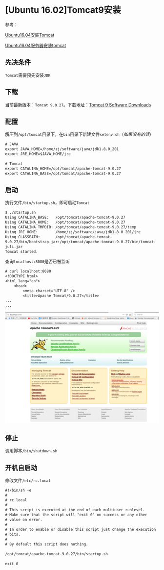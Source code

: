 
# [Ubuntu 16.02]Tomcat9安装

参考：

[Ubuntu16.04安装Tomcat](https://blog.csdn.net/ItJavawfc/article/details/87370956)

[Ubuntu16.04服务器安装tomcat](https://blog.csdn.net/Shezzer/article/details/84074133)

## 先决条件

`Tomcat`需要预先安装`JDK`

## 下载

当前最新版本：`Tomcat 9.0.27`。下载地址：[Tomcat 9 Software Downloads](https://tomcat.apache.org/download-90.cgi)

## 配置

解压到`/opt/tomcat`目录下，在`bin`目录下新建文件`setenv.sh`（*如果没有的话*）

```
# JAVA
export JAVA_HOME=/home/zj/software/java/jdk1.8.0_201
export JRE_HOME=$JAVA_HOME/jre

# Tomcat
export CATALINA_HOME=/opt/tomcat/apache-tomcat-9.0.27
export CATALINA_BASE=/opt/tomcat/apache-tomcat-9.0.27
```

## 启动

执行文件`/bin/startup.sh`，即可启动`Tomcat`

```
$ ./startup.sh 
Using CATALINA_BASE:   /opt/tomcat/apache-tomcat-9.0.27
Using CATALINA_HOME:   /opt/tomcat/apache-tomcat-9.0.27
Using CATALINA_TMPDIR: /opt/tomcat/apache-tomcat-9.0.27/temp
Using JRE_HOME:        /home/zj/software/java/jdk1.8.0_201/jre
Using CLASSPATH:       /opt/tomcat/apache-tomcat-9.0.27/bin/bootstrap.jar:/opt/tomcat/apache-tomcat-9.0.27/bin/tomcat-juli.jar
Tomcat started.
```

查询`localhost:8080`是否已被监听

```
# curl localhost:8080
<!DOCTYPE html>
<html lang="en">
    <head>
        <meta charset="UTF-8" />
        <title>Apache Tomcat/9.0.27</title>
...
...
```

![](./imgs/tomcat-8080.png)

## 停止

调用脚本`/bin/shutdown.sh`

## 开机自启动

修改文件`/etc/rc.local`

```
#!/bin/sh -e
#
# rc.local
#
# This script is executed at the end of each multiuser runlevel.
# Make sure that the script will "exit 0" on success or any other
# value on error.
#
# In order to enable or disable this script just change the execution
# bits.
#
# By default this script does nothing.

/opt/tomcat/apache-tomcat-9.0.27/bin/startup.sh

exit 0
```